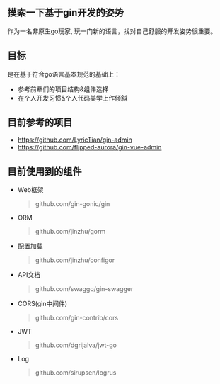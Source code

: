## 摸索一下基于gin开发的姿势

作为一名非原生go玩家, 玩一门新的语言，找对自己舒服的开发姿势很重要。

## 目标

是在基于符合go语言基本规范的基础上：
- 参考前辈们的项目结构&组件选择
- 在个人开发习惯&个人代码美学上作倾斜


## 目前参考的项目

- https://github.com/LyricTian/gin-admin
- https://github.com/flipped-aurora/gin-vue-admin

## 目前使用到的组件

- Web框架
   > github.com/gin-gonic/gin
- ORM
   > github.com/jinzhu/gorm
- 配置加载
   > github.com/jinzhu/configor
- API文档
   > github.com/swaggo/gin-swagger
- CORS(gin中间件)
   > github.com/gin-contrib/cors
- JWT
   > github.com/dgrijalva/jwt-go
- Log
   > github.com/sirupsen/logrus

